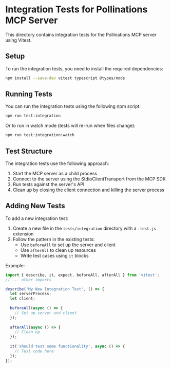 # Integration Tests for Pollinations MCP Server

This directory contains integration tests for the Pollinations MCP server using Vitest.

## Setup

To run the integration tests, you need to install the required dependencies:

```bash
npm install --save-dev vitest typescript @types/node
```

## Running Tests

You can run the integration tests using the following npm script:

```bash
npm run test:integration
```

Or to run in watch mode (tests will re-run when files change):

```bash
npm run test:integration:watch
```

## Test Structure

The integration tests use the following approach:

1. Start the MCP server as a child process
2. Connect to the server using the StdioClientTransport from the MCP SDK
3. Run tests against the server's API
4. Clean up by closing the client connection and killing the server process

## Adding New Tests

To add a new integration test:

1. Create a new file in the `tests/integration` directory with a `.test.js` extension
2. Follow the pattern in the existing tests:
   - Use `beforeAll` to set up the server and client
   - Use `afterAll` to clean up resources
   - Write test cases using `it` blocks

Example:

```javascript
import { describe, it, expect, beforeAll, afterAll } from 'vitest';
// ... other imports

describe('My New Integration Test', () => {
  let serverProcess;
  let client;
  
  beforeAll(async () => {
    // Set up server and client
  });
  
  afterAll(async () => {
    // Clean up
  });
  
  it('should test some functionality', async () => {
    // Test code here
  });
});
```
